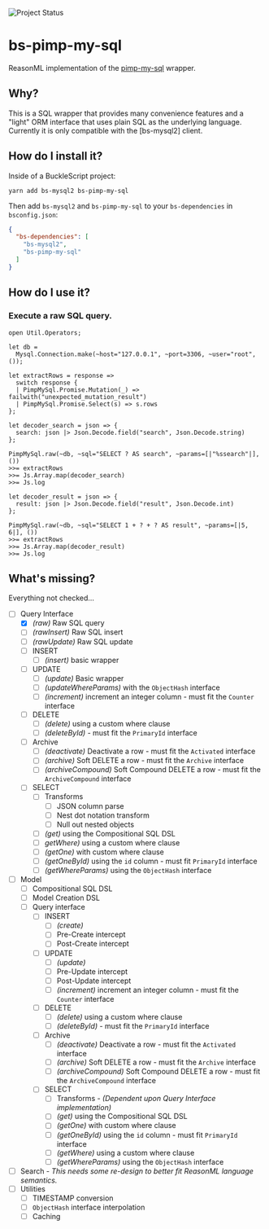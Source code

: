 ![Project Status](https://img.shields.io/badge/status-alpha-red.svg)

# bs-pimp-my-sql
ReasonML implementation of the [pimp-my-sql] wrapper.

## Why?

This is a SQL wrapper that provides many convenience features and a "light" ORM interface that
uses plain SQL as the underlying language.  Currently it is only compatible with the [bs-mysql2]
client.

## How do I install it?

Inside of a BuckleScript project:
```shell
yarn add bs-mysql2 bs-pimp-my-sql
```

Then add `bs-mysql2` and `bs-pimp-my-sql` to your `bs-dependencies`
in `bsconfig.json`:

```json
{
  "bs-dependencies": [
    "bs-mysql2",
    "bs-pimp-my-sql"
  ]
}
```

## How do I use it?

### Execute a raw SQL query.
```reason
open Util.Operators;

let db =
  Mysql.Connection.make(~host="127.0.0.1", ~port=3306, ~user="root", ());

let extractRows = response =>
  switch response {
  | PimpMySql.Promise.Mutation(_) => failwith("unexpected_mutation_result")
  | PimpMySql.Promise.Select(s) => s.rows
};

let decoder_search = json => {
  search: json |> Json.Decode.field("search", Json.Decode.string)
};

PimpMySql.raw(~db, ~sql="SELECT ? AS search", ~params=[|"%ssearch"|], ())
>>= extractRows
>>= Js.Array.map(decoder_search)
>>= Js.log

let decoder_result = json => {
  result: json |> Json.Decode.field("result", Json.Decode.int)
};

PimpMySql.raw(~db, ~sql="SELECT 1 + ? + ? AS result", ~params=[|5, 6|], ())
>>= extractRows
>>= Js.Array.map(decoder_result)
>>= Js.log
```

## What's missing?

Everything not checked...

- [ ] Query Interface
  - [x] _(raw)_ Raw SQL query
  - [ ] _(rawInsert)_ Raw SQL insert
  - [ ] _(rawUpdate)_ Raw SQL update
  - [ ] INSERT
    - [ ] _(insert)_ basic wrapper
  - [ ] UPDATE
    - [ ] _(update)_ Basic wrapper
    - [ ] _(updateWhereParams)_ with the `ObjectHash` interface
    - [ ] _(increment)_ increment an integer column - must fit the `Counter` interface
  - [ ] DELETE
    - [ ] _(delete)_ using a custom where clause
    - [ ] _(deleteById)_ - must fit the `PrimaryId` interface
  - [ ] Archive
    - [ ] _(deactivate)_ Deactivate a row - must fit the `Activated` interface
    - [ ] _(archive)_ Soft DELETE a row - must fit the `Archive` interface
    - [ ] _(archiveCompound)_ Soft Compound DELETE a row - must fit the `ArchiveCompound` interface
  - [ ] SELECT
    - [ ] Transforms
      - [ ] JSON column parse
      - [ ] Nest dot notation transform
      - [ ] Null out nested objects
    - [ ] _(get)_ using the Compositional SQL DSL
    - [ ] _getWhere)_ using a custom where clause
    - [ ] _(getOne)_ with custom where clause
    - [ ] _(getOneById)_ using the `id` column - must fit `PrimaryId` interface
    - [ ] _(getWhereParams)_ using the `ObjectHash` interface
- [ ] Model
  - [ ] Compositional SQL DSL
  - [ ] Model Creation DSL
  - [ ] Query interface
    - [ ] INSERT
      - [ ] _(create)_
      - [ ] Pre-Create intercept
      - [ ] Post-Create intercept
    - [ ] UPDATE
      - [ ] _(update)_
      - [ ] Pre-Update intercept
      - [ ] Post-Update intercept
      - [ ] _(increment)_ increment an integer column - must fit the `Counter` interface
    - [ ] DELETE
      - [ ] _(delete)_ using a custom where clause
      - [ ] _(deleteById)_ - must fit the `PrimaryId` interface
    - [ ] Archive
      - [ ] _(deactivate)_ Deactivate a row - must fit the `Activated` interface
      - [ ] _(archive)_ Soft DELETE a row - must fit the `Archive` interface
      - [ ] _(archiveCompound)_ Soft Compound DELETE a row - must fit the `ArchiveCompound` interface
    - [ ] SELECT
      - [ ] Transforms - _(Dependent upon Query Interface implementation)_
      - [ ] _(get)_ using the Compositional SQL DSL
      - [ ] _(getOne)_ with custom where clause
      - [ ] _(getOneById)_ using the `id` column - must fit `PrimaryId` interface
      - [ ] _(getWhere)_ using a custom where clause
      - [ ] _(getWhereParams)_ using the `ObjectHash` interface
- [ ] Search - _This needs some re-design to better fit ReasonML language semantics._
- [ ] Utilities
  - [ ] TIMESTAMP conversion
  - [ ] `ObjectHash` interface interpolation
  - [ ] Caching

[pimp-my-sql]: https://github.com/influentialpublishers/pimp-my-sql
[bs-mysql]: https://github.com/davidgomes/bs-mysql
[mysql2]: https://www.npmjs.com/package/mysql2
